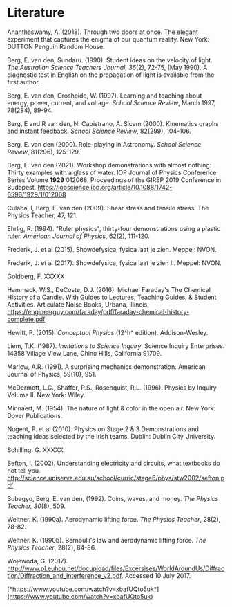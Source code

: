 # Literature

Ananthaswamy, A. (2018). Through two doors at once. The elegant
experiment that captures the enigma of our quantum reality. New York:
DUTTON Penguin Random House.

Berg, E. van den, Sundaru. (1990). Student ideas on the velocity of
light. *The Australian Science Teachers Journal*, *36*(2), 72-75, (May
1990). A diagnostic test in English on the propagation of light is
available from the first author.

Berg, E. van den, Grosheide, W. (1997). Learning and teaching about
energy, power, current, and voltage. *School Science Review*, March
1997, 78(284), 89-94.

Berg, E and R van den, N. Capistrano, A. Sicam (2000). Kinematics graphs
and instant feedback. *School Science Review*, 82(299), 104-106.

Berg, E. van den (2000). Role-playing in Astronomy. *School Science
Review*, 81(296), 125-129.

Berg, E. van den (2021). Workshop demonstrations with almost nothing:
Thirty examples with a glass of water. IOP Journal of Physics Conference
Series Volume **1929** 012068. Proceedings of the GIREP 2019 Conference
in Budapest.
<https://iopscience.iop.org/article/10.1088/1742-6596/1929/1/012068>

Culaba, I, Berg, E. van den (2009). Shear stress and tensile stress. The
Physics Teacher, 47, 121.

Ehrlig, R. (1994). "Ruler physics", thirty-four demonstrations using a
plastic ruler. *American Journal of Physics*, 62(2), 111-120.

Frederik, J. et al (2015). Showdefysica, fysica laat je zien. Meppel:
NVON.

Frederik, J. et al (2017). Showdefysica, fysica laat je zien II. Meppel:
NVON.

Goldberg, F. XXXXX

Hammack, W.S., DeCoste, D.J. (2016). Michael Faraday's The Chemical
History of a Candle. With Guides to Lectures, Teaching Guides, & Student
Activities. Articulate Noise Books, Urbana, Illinois.
<https://engineerguy.com/faraday/pdf/faraday-chemical-history-complete.pdf>

Hewitt, P. (2015). *Conceptual Physics* (12^h^ edition). Addison-Wesley.

Liem, T.K. (1987). *Invitations to Science Inquiry*. Science Inquiry
Enterprises. 14358 Village View Lane, Chino Hills, California 91709.

Marlow, A.R. (1991). A surprising mechanics demonstration. American
Journal of Physics, 59(10), 951.

McDermott, L.C., Shaffer, P.S., Rosenquist, R.L. (1996). Physics by
Inquiry Volume II. New York: Wiley.

Minnaert, M. (1954). The nature of light & color in the open air. New
York: Dover Publications.

Nugent, P. et al (2010). Physics on Stage 2 & 3 Demonstrations and
teaching ideas selected by the Irish teams. Dublin: Dublin City
University.

Schilling, G. XXXXX

Sefton, I. (2002). Understanding electricity and circuits, what
textbooks do not tell you.
<http://science.uniserve.edu.au/school/curric/stage6/phys/stw2002/sefton.pdf>

Subagyo, Berg, E. van den, (1992). Coins, waves, and money. *The Physics
Teacher, 30*(8), 509.

Weltner. K. (1990a). Aerodynamic lifting force. *The Physics Teacher*,
28(2), 78-82.

Weltner. K. (1990b). Bernoulli's law and aerodynamic lifting force. *The
Physics Teacher*, 28(2), 84-86.

Wojewoda, G. (2017).
<http://www.pl.euhou.net/docupload/files/Excersises/WorldAroundUs/Diffraction/Diffraction_and_Interference_v2.pdf>.
Accessed 10 July 2017.

[*https://www.youtube.com/watch?v=xbafUQto5uk*](https://www.youtube.com/watch?v=xbafUQto5uk)

[^1]: Suggestions for Biology and Chemistry can be found in Appendix A
    and Appendix B.

[^2]: A few of the demonstrations were published in *The Physics
    Teacher* (USA), September 1998, Vol 36, 356-358. Some others were
    published in various national and international conference
    proceedings.
